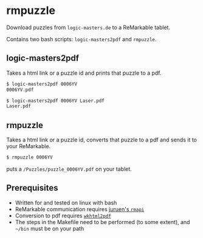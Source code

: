 # rmpuzzle
Download puzzles from `logic-masters.de` to a ReMarkable tablet.

Contains two bash scripts: `logic-masters2pdf` and `rmpuzzle`.

## logic-masters2pdf
Takes a html link or a puzzle id and prints that puzzle to a pdf.

```bash
$ logic-masters2pdf 0006YV
0006YV.pdf

$ logic-masters2pdf 0006YV Laser.pdf
Laser.pdf
```

## rmpuzzle
Takes a html link or a puzzle id, converts that puzzle to a pdf and sends it to your ReMarkable.

```bash
$ rmpuzzle 0006YV
```
puts a `/Puzzles/puzzle_0006YV.pdf` on your tablet.


## Prerequisites
* Written for and tested on linux with bash
* ReMarkable communication requires [juruen's `rmapi`](https://github.com/juruen/rmapi)
* Conversion to pdf requires [`wkhtml2pdf`](https://wkhtmltopdf.org/)
* The steps in the Makefile need to be performed (to some extent), and `~/bin` must be on your path
